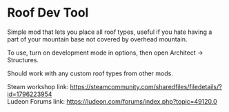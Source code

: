 # Roof Dev Tool
Simple mod that lets you place all roof types, useful if you hate having a part of your mountain base not covered by overhead mountain.

To use, turn on development mode in options, then open Architect -> Structures.

Should work with any custom roof types from other mods.

Steam workshop link: https://steamcommunity.com/sharedfiles/filedetails/?id=1796223954  
Ludeon Forums link: https://ludeon.com/forums/index.php?topic=49120.0
